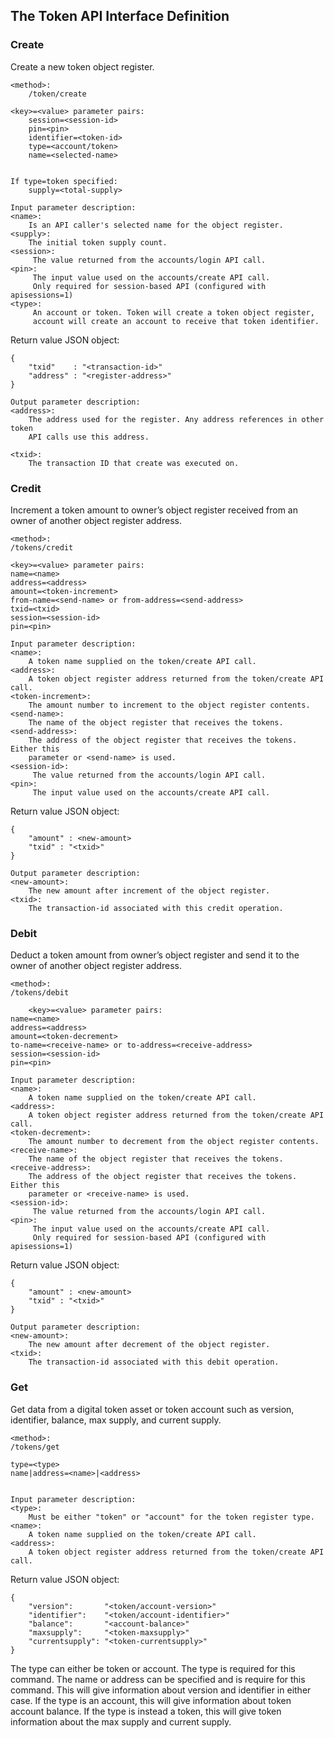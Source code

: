 The Token API Interface Definition
-----------------------------------

### Create

Create a new token object register.

```
<method>:
    /token/create

<key>=<value> parameter pairs:
    session=<session-id>
    pin=<pin>
    identifier=<token-id>
    type=<account/token>
    name=<selected-name>


If type=token specified:
    supply=<total-supply>

Input parameter description:
<name>:
    Is an API caller's selected name for the object register.
<supply>:
    The initial token supply count.
<session>:
     The value returned from the accounts/login API call.
<pin>:
     The input value used on the accounts/create API call.
     Only required for session-based API (configured with apisessions=1)
<type>:
     An account or token. Token will create a token object register,
     account will create an account to receive that token identifier.
```

Return value JSON object:
```    
{
    "txid"    : "<transaction-id>"
    "address" : "<register-address>"
}    

Output parameter description:
<address>:
    The address used for the register. Any address references in other token
    API calls use this address.

<txid>:
    The transaction ID that create was executed on.
```

### Credit

Increment a token amount to owner’s object register received from an owner of
another object register address.


```
<method>:
/tokens/credit

<key>=<value> parameter pairs:
name=<name>
address=<address>
amount=<token-increment>
from-name=<send-name> or from-address=<send-address>
txid=<txid>
session=<session-id>
pin=<pin>

Input parameter description:
<name>:
    A token name supplied on the token/create API call.        
<address>:
    A token object register address returned from the token/create API call.
<token-increment>:
    The amount number to increment to the object register contents.
<send-name>:
    The name of the object register that receives the tokens.
<send-address>:
    The address of the object register that receives the tokens. Either this
    parameter or <send-name> is used.
<session-id>:
     The value returned from the accounts/login API call.
<pin>:
     The input value used on the accounts/create API call.

```

Return value JSON object:
```
{
    "amount" : <new-amount>
    "txid" : "<txid>"
}            

Output parameter description:
<new-amount>:
    The new amount after increment of the object register.
<txid>:
    The transaction-id associated with this credit operation.            
```

### Debit

Deduct a token amount from owner’s object register and send it to the owner of
another object register address.

```
<method>:
/tokens/debit

    <key>=<value> parameter pairs:
name=<name>
address=<address>
amount=<token-decrement>
to-name=<receive-name> or to-address=<receive-address>
session=<session-id>
pin=<pin>

Input parameter description:
<name>:
    A token name supplied on the token/create API call.        
<address>:
    A token object register address returned from the token/create API call.
<token-decrement>:
    The amount number to decrement from the object register contents.
<receive-name>:
    The name of the object register that receives the tokens.
<receive-address>:
    The address of the object register that receives the tokens. Either this
    parameter or <receive-name> is used.
<session-id>:
     The value returned from the accounts/login API call.
<pin>:
     The input value used on the accounts/create API call.
     Only required for session-based API (configured with apisessions=1)
```

Return value JSON object:
```
{
    "amount" : <new-amount>
    "txid" : "<txid>"
}

Output parameter description:
<new-amount>:
    The new amount after decrement of the object register.
<txid>:
    The transaction-id associated with this debit operation.            
```


### Get

Get data from a digital token asset or token account such as version,
identifier, balance, max supply, and current supply.

```
<method>:
/tokens/get

type=<type>
name|address=<name>|<address>


Input parameter description:
<type>:
    Must be either "token" or "account" for the token register type.
<name>:
    A token name supplied on the token/create API call.   
<address>:
    A token object register address returned from the token/create API call.     
```

Return value JSON object:
```
{
    "version":       "<token/account-version>"
    "identifier":    "<token/account-identifier>"
    "balance":       "<account-balance>"
    "maxsupply":     "<token-maxsupply>"
    "currentsupply": "<token-currentsupply>"
}
```
The type can either be token or account. The type is required for this command.
The name or address can be specified and is require for this command. This will
give information about version and identifier in either case. If the type is an
account, this will give information about token account balance. If the type is
instead a token, this will give token information about the max supply and current
supply.
